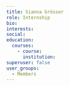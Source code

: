 ```yaml
---
title: Sianna Grösser
role: Internship
bio:
interests:
social:
education:
  courses:
    - course: 
      institution: 
superuser: false
user_groups:
  - Members
---
```

